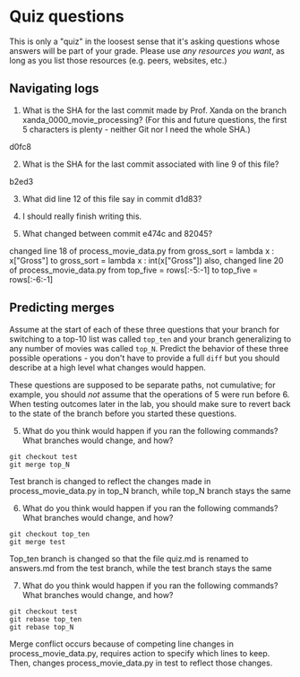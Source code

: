 # Quiz questions

This is only a "quiz" in the loosest sense that it's asking questions whose
answers will be part of your grade. Please use *any resources you want*, as
long as you list those resources (e.g. peers, websites, etc.)

## Navigating logs

1. What is the SHA for the last commit made by Prof. Xanda on the branch
xanda_0000_movie_processing?
(For this and future questions, the first 5 characters is plenty - neither
Git nor I need the whole SHA.)

d0fc8

2. What is the SHA for the last commit associated with line 9 of this file?

b2ed3

3. What did line 12 of this file say in commit d1d83?

2. I should really finish writing this.

4. What changed between commit e474c and 82045?

changed line 18 of process_movie_data.py from 
gross_sort = lambda x : x["Gross"]
to
gross_sort = lambda x : int(x["Gross"])
also, changed line 20 of process_movie_data.py from
top_five = rows[:-5:-1]
to
top_five = rows[:-6:-1]

## Predicting merges

Assume at the start of each of these three questions that your
branch for switching to a top-10 list was called `top_ten`
and your branch generalizing to any number of movies was called `top_N`.
Predict the behavior of these three possible operations - you don't
have to provide a full `diff` but you should describe at a high level
what changes would happen.

These questions are supposed to be separate paths, not cumulative;
for example, you should *not* assume that the operations of 5 were run
before 6. When testing outcomes later in the lab, you should make sure to
revert back to the state of the branch before you started these questions.

5. What do you think would happen if you ran the following commands?
What branches would change, and how?
```
git checkout test
git merge top_N
```

Test branch is changed to reflect the changes made in process_movie_data.py in top_N branch, while top_N 
branch stays the same

6. What do you think would happen if you ran the following commands?
What branches would change, and how?
```
git checkout top_ten
git merge test
```

Top_ten branch is changed so that the file quiz.md is renamed to answers.md from the test branch, while the 
test branch stays the same

7. What do you think would happen if you ran the following commands?
What branches would change, and how?
```
git checkout test
git rebase top_ten
git rebase top_N
```

Merge conflict occurs because of competing line changes in process_movie_data.py, requires action to specify 
which lines to keep. 
Then, changes process_movie_data.py in test to reflect those changes.
